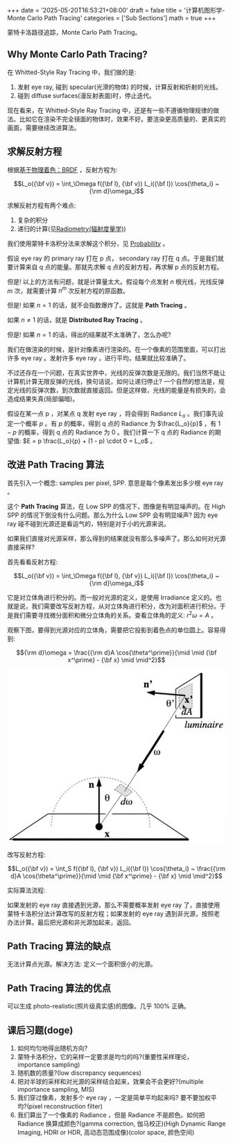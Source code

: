 +++
date = '2025-05-20T16:53:21+08:00'
draft = false
title = '计算机图形学-Monte Carlo Path Tracing'
categories = ['Sub Sections']
math = true
+++

蒙特卡洛路径追踪，Monte Carlo Path Tracing。

## Why Monte Carlo Path Tracing?
在 Whitted-Style Ray Tracing 中，我们做的是:
1. 发射 eye ray, 碰到 specular(光滑的物体) 的时候，计算反射和折射的光线。
2. 碰到 diffuse surfaces(漫反射表面)时，停止迭代。

现在看来，在 Whitted-Style Ray Tracing 中，还是有一些不遵循物理规律的做法。比如它在渲染不完全镜面的物体时，效果不好。要渲染更高质量的、更真实的画面，需要继续改进算法。

## 求解反射方程
根据[基于物理着色：BRDF](Bibliography/基于物理着色BRDF/基于物理着色BRDF.md) ，反射方程为:

$$L_o({\bf v}) = \int_\Omega f({\bf l}, {\bf v}) L_i({\bf l}) \cos{\theta_i} ~ {\rm d}\omega_i$$

求解反射方程有两个难点:
1. 复杂的积分
2. 递归的计算(见[Radiometry(辐射度量学)](../Radiometry/index.md#use-the-rendering-equation))

我们使用蒙特卡洛积分法来求解这个积分，见 [Probability](../Probability/index.md#算法2) 。

假设 eye ray 的 primary ray 打在 p 点， secondary ray 打在 q 点。于是我们就要计算来自 q 点的能量。那就先求解 q 点的反射方程，再求解 p 点的反射方程。

但是! 以上的方法有问题，就是计算量太大。假设每个点发射 $n$ 根光线，光线反弹 $m$ 次，就需要计算 $n^m$ 次反射方程的原函数。

但是! 如果 $n = 1$ 的话，就不会指数爆炸了。这就是 **Path Tracing** 。

如果 $n \neq 1$ 的话，就是 **Distributed Ray Tracing** 。

但是! 如果 $n = 1$ 的话，得出的结果就不太准确了，怎么办呢?

我们在做渲染的时候，是针对像素进行渲染的。在一个像素的范围里面，可以打出许多 eye ray 。发射许多 eye ray ，进行平均，结果就比较准确了。

不过还存在一个问题，在真实世界中，光线的反弹次数是无限的。我们当然不能让计算机计算无限反弹的光线，换句话说，如何让递归停止? 一个自然的想法是，规定光线的反弹次数，到次数就直接返回。但是这样做，光线的能量是有损失的，会造成结果失真(局部偏暗)。

假设在某一点 p ，对某点 q 发射 eye ray ，将会得到 Radiance $L_o$ 。我们事先设定一个概率 $p$ 。有 $p$ 的概率，得到 q 点的 Radiance 为 $\frac{L_o}{p}$ ，有 $1 - p$ 的概率，得到 q 点的 Radiance 为 $0$ 。我们计算一下 q 点的 Radiance 的期望值: $E = p \frac{L_o}{p} + (1 - p) \cdot 0 = L_o$ 。

## 改进 Path Tracing 算法
首先引入一个概念: samples per pixel, SPP. 意思是每个像素发出多少根 eye ray 。

这个 **Path Tracing** 算法，在 Low SPP 的情况下，图像是有明显噪声的。在 High SPP 的情况下倒没有什么问题。那么为什么 Low SPP 会有明显噪声? 因为 eye ray 碰不碰到光源还是看运气的，特别是对于小的光源来说。

如果我们直接对光源采样，那么得到的结果就没有那么多噪声了。那么如何对光源直接采样?

首先看看反射方程:

$$L_o({\bf v}) = \int_\Omega f({\bf l}, {\bf v}) L_i({\bf l}) \cos{\theta_i} ~ {\rm d}\omega_i$$

它是对立体角进行积分的。而一般对光源的定义，是使用 Irradiance 定义的。也就是说，我们需要改写反射方程，从对立体角进行积分，改为对面积进行积分。于是我们需要寻找微分面积和微分立体角的关系。查看立体角的定义: $r^2 \omega = A$ 。

观察下图，要得到光源对应的立体角，需要把它投影到着色点的单位圆上。容易得到:

$${\rm d}\omega = \frac{{\rm d}A \cos{\theta^\prime}}{\mid \mid {\bf x^\prime} - {\bf x} \mid \mid^2}$$

![alt text](Sample-the-light.png)

改写反射方程:

$$L_o({\bf v}) = \int_S f({\bf l}, {\bf v}) L_i({\bf l}) \cos{\theta_i} ~ \frac{{\rm d}A \cos{\theta^\prime}}{\mid \mid {\bf x^\prime} - {\bf x} \mid \mid^2}$$

实际算法流程:

如果发射的 eye ray 直接遇到光源，那么不需要概率发射 eye ray 了，直接使用蒙特卡洛积分法计算改写的反射方程；如果发射的 eye ray 遇到非光源，按照老办法计算。最后把光源和非光源加起来，返回。

## Path Tracing 算法的缺点
无法计算点光源。解决方法: 定义一个面积很小的光源。

## Path Tracing 算法的优点
可以生成 photo-realistic(照片级真实感)的图像。几乎 100% 正确。

## 课后习题(doge)
1. 如何均匀地得出随机方向?
1. 蒙特卡洛积分，它的采样一定要求是均匀的吗?(重要性采样理论， importance sampling)
1. 随机数的质量?(low discrepancy sequences)
1. 把对半球的采样和对光源的采样结合起来，效果会不会更好?(multiple importance sampling, MIS)
1. 我们穿过像素，发射多个 eye ray ，一定是简单平均起来吗? 要不要加权平均?(pixel reconstruction filter)
1. 我们算出了一个像素的 Radiance ，但是 Radiance 不是颜色。如何把 Radiance 换算成颜色?(gamma correction, 伽马校正)(High Dynamic Range Imaging, HDRI or HDR, 高动态范围成像)(color space, 颜色空间)